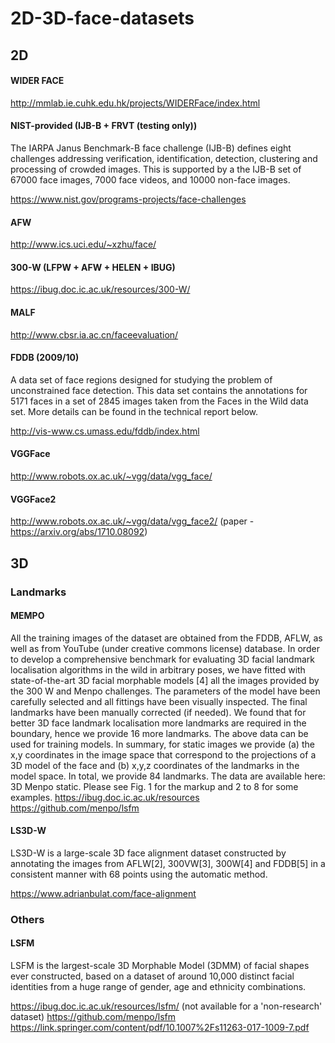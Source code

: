 # 2D-3D-face-datasets

## 2D

#### WIDER FACE
http://mmlab.ie.cuhk.edu.hk/projects/WIDERFace/index.html

#### NIST-provided (IJB-B + FRVT (testing only))
The IARPA Janus Benchmark-B face challenge (IJB-B) defines eight challenges addressing verification, identification, detection, clustering and processing of crowded images.  This is supported by a the IJB-B set of 67000 face images, 7000 face videos, and 10000 non-face images.

https://www.nist.gov/programs-projects/face-challenges

#### AFW
http://www.ics.uci.edu/~xzhu/face/

#### 300-W (LFPW + AFW + HELEN + IBUG)
https://ibug.doc.ic.ac.uk/resources/300-W/

#### MALF
http://www.cbsr.ia.ac.cn/faceevaluation/

#### FDDB (2009/10)
A data set of face regions designed for studying the problem of unconstrained face detection. This data set contains the annotations for 5171 faces in a set of 2845 images taken from the Faces in the Wild data set. More details can be found in the technical report below.

http://vis-www.cs.umass.edu/fddb/index.html

#### VGGFace
http://www.robots.ox.ac.uk/~vgg/data/vgg_face/

#### VGGFace2
http://www.robots.ox.ac.uk/~vgg/data/vgg_face2/
(paper - https://arxiv.org/abs/1710.08092)


## 3D

### Landmarks
#### MEMPO
All the training images of the dataset are obtained from the FDDB, AFLW,  as well as from YouTube (under creative commons license) database. In order to develop a comprehensive benchmark for evaluating 3D facial landmark localisation 
algorithms in the wild in arbitrary poses, we have fitted with state-of-the-art 3D facial morphable models [4] all the images provided by the 300 W and Menpo challenges. The parameters of the model have been carefully selected and all fittings have been visually inspected. The final landmarks have been manually corrected (if needed). We found that for better 3D face landmark localisation more landmarks are required in the boundary, hence we provide 16 more landmarks. The above data can be used for training models. In summary, for static images we provide (a) the x,y coordinates in the image space that correspond to the projections of a 3D model of the face and (b) x,y,z coordinates of the landmarks in the model space. In total, we provide 84 landmarks. The data are available here: 3D Menpo static. Please see Fig. 1 for the markup and 2 to 8 for some examples.
https://ibug.doc.ic.ac.uk/resources
https://github.com/menpo/lsfm

#### LS3D-W
LS3D-W is a large-scale 3D face alignment dataset constructed by annotating the images from AFLW[2], 300VW[3], 300W[4] and FDDB[5] in a consistent manner with 68 points using the automatic method.

https://www.adrianbulat.com/face-alignment

### Others
#### LSFM
LSFM is the largest-scale 3D Morphable Model (3DMM) of facial shapes ever constructed, based on a dataset of around 10,000 distinct facial identities from a huge range of gender, age and ethnicity combinations.

https://ibug.doc.ic.ac.uk/resources/lsfm/ (not available for a 'non-research' dataset)
https://github.com/menpo/lsfm
https://link.springer.com/content/pdf/10.1007%2Fs11263-017-1009-7.pdf
